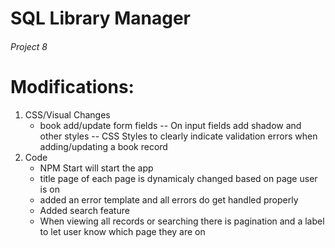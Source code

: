 # SQL Library Manager

###### Project 8

# Modifications:

1. CSS/Visual Changes
   - book add/update form fields
     -- On input fields add shadow and other styles
     -- CSS Styles to clearly indicate validation errors when adding/updating a book record
2. Code
   - NPM Start will start the app
   - title page of each page is dynamicaly changed based on page user is on
   - added an error template and all errors do get handled properly
   - Added search feature
   - When viewing all records or searching there is pagination and a label to let user know which page they are on
